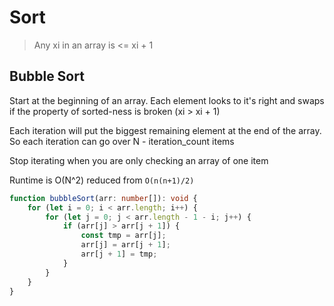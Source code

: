 # Sort

> Any xi in an array is <= xi + 1

## Bubble Sort

Start at the beginning of an array. Each element looks to it's right and swaps if the property of sorted-ness is broken (xi > xi + 1)

Each iteration will put the biggest remaining element at the end of the array. So each iteration can go over N - iteration_count items

Stop iterating when you are only checking an array of one item

Runtime is O(N^2) reduced from `O(n(n+1)/2)`

```ts
function bubbleSort(arr: number[]): void {
	for (let i = 0; i < arr.length; i++) {
		for (let j = 0; j < arr.length - 1 - i; j++) {
			if (arr[j] > arr[j + 1]) {
				const tmp = arr[j];
				arr[j] = arr[j + 1];
				arr[j + 1] = tmp;
			}
		}
	}
}
```
